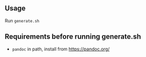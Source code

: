 ## Usage
Run `generate.sh`


## Requirements before running generate.sh
* `pandoc` in path, install from https://pandoc.org/
